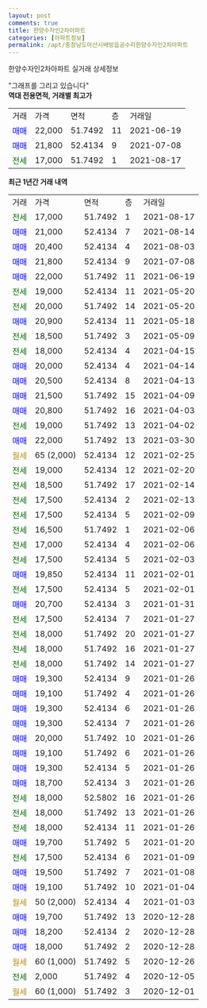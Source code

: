 ```yaml
---
layout: post
comments: true
title: 한양수자인2차아파트
categories: [아파트정보]
permalink: /apt/충청남도아산시배방읍공수리한양수자인2차아파트
---
```


한양수자인2차아파트 실거래 상세정보

<script type="text/javascript">
  google.charts.load('current', {'packages':['line', 'corechart']});
  google.charts.setOnLoadCallback(drawChart);

  function drawChart() {
    var data = new google.visualization.DataTable();
    data.addColumn('date', '거래일');
    data.addColumn('number', "매매");
    data.addColumn('number', "전세");
    data.addColumn('number', "전매");

    data.addRows([[new Date(Date.parse("2021-08-17")), null, 17000, null], [new Date(Date.parse("2021-08-14")), 21000, null, null], [new Date(Date.parse("2021-08-03")), 20400, null, null], [new Date(Date.parse("2021-07-08")), 21800, null, null], [new Date(Date.parse("2021-06-19")), 22000, null, null], [new Date(Date.parse("2021-05-20")), null, 19000, null], [new Date(Date.parse("2021-05-20")), null, 20000, null], [new Date(Date.parse("2021-05-18")), 20900, null, null], [new Date(Date.parse("2021-05-09")), null, 18500, null], [new Date(Date.parse("2021-04-15")), null, 18000, null], [new Date(Date.parse("2021-04-14")), 20000, null, null], [new Date(Date.parse("2021-04-13")), 20500, null, null], [new Date(Date.parse("2021-04-09")), 21500, null, null], [new Date(Date.parse("2021-04-03")), 20800, null, null], [new Date(Date.parse("2021-04-02")), null, 19000, null], [new Date(Date.parse("2021-03-30")), 22000, null, null], [new Date(Date.parse("2021-02-25")), null, null, null], [new Date(Date.parse("2021-02-20")), null, 19000, null], [new Date(Date.parse("2021-02-14")), null, 18500, null], [new Date(Date.parse("2021-02-13")), null, 17500, null], [new Date(Date.parse("2021-02-09")), null, 17500, null], [new Date(Date.parse("2021-02-06")), null, 16500, null], [new Date(Date.parse("2021-02-06")), null, 17000, null], [new Date(Date.parse("2021-02-03")), null, 17500, null], [new Date(Date.parse("2021-02-01")), 19850, null, null], [new Date(Date.parse("2021-02-01")), null, 17500, null], [new Date(Date.parse("2021-01-31")), 20700, null, null], [new Date(Date.parse("2021-01-27")), null, 17500, null], [new Date(Date.parse("2021-01-27")), null, 18000, null], [new Date(Date.parse("2021-01-27")), null, 18000, null], [new Date(Date.parse("2021-01-27")), null, 18000, null], [new Date(Date.parse("2021-01-26")), 19300, null, null], [new Date(Date.parse("2021-01-26")), 19100, null, null], [new Date(Date.parse("2021-01-26")), 19300, null, null], [new Date(Date.parse("2021-01-26")), 19300, null, null], [new Date(Date.parse("2021-01-26")), 20000, null, null], [new Date(Date.parse("2021-01-26")), 19100, null, null], [new Date(Date.parse("2021-01-26")), 19300, null, null], [new Date(Date.parse("2021-01-26")), 18700, null, null], [new Date(Date.parse("2021-01-26")), null, 18000, null], [new Date(Date.parse("2021-01-26")), null, 18000, null], [new Date(Date.parse("2021-01-26")), null, 18000, null], [new Date(Date.parse("2021-01-20")), 19700, null, null], [new Date(Date.parse("2021-01-09")), null, 17500, null], [new Date(Date.parse("2021-01-08")), 19500, null, null], [new Date(Date.parse("2021-01-04")), 19100, null, null], [new Date(Date.parse("2021-01-03")), null, null, null], [new Date(Date.parse("2020-12-28")), 19700, null, null], [new Date(Date.parse("2020-12-28")), 18200, null, null], [new Date(Date.parse("2020-12-28")), 18000, null, null], [new Date(Date.parse("2020-12-26")), null, null, null], [new Date(Date.parse("2020-12-05")), null, 2000, null], [new Date(Date.parse("2020-12-01")), null, null, null]]);

    var options = {
      hAxis: {
        format: 'yyyy/MM/dd'
      },    
      lineWidth: 0,
      pointsVisible: true,    
      title: '최근 1년간 유형별 실거래가 분포',
      legend: { position: 'bottom' }
    };

    var formatter = new google.visualization.NumberFormat({pattern:'###,###'} );
    formatter.format(data, 1);
    formatter.format(data, 2);
    
    setTimeout(function() {
        var chart = new google.visualization.LineChart(document.getElementById('columnchart_material'));
        chart.draw(data, (options));
        document.getElementById('loading').style.display = 'none';
    }, 200);
  }
</script>


<div id="loading" style="z-index:20; display: block; margin-left: 0px">"그래프를 그리고 있습니다"</div>
<div id="columnchart_material" style="width: 95%; margin-left: 0px; display: block"></div>
<!-- contents start -->
<b>역대 전용면적, 거래별 최고가</b>
<table class="sortable">
    <tr>
      <td>거래</td>
      <td>가격</td>
      <td>면적</td>
      <td>층</td>
      <td>거래일</td>
    </tr>
        <tr>
          <td><a style="color: blue">매매</a></td>
          <td>22,000</td>
          <td>51.7492</td>
          <td>11</td>
          <td>2021-06-19</td>
        </tr>            <tr>
          <td><a style="color: blue">매매</a></td>
          <td>21,800</td>
          <td>52.4134</td>
          <td>9</td>
          <td>2021-07-08</td>
        </tr>        
        <tr>
              <td><a style="color: darkgreen">전세</a></td>
              <td>17,000</td>
              <td>51.7492</td>
              <td>1</td>
              <td>2021-08-17</td>
            </tr>        
    
</table>

<b>최근 1년간 거래 내역</b>

<table class="sortable">
    <tr>
      <td>거래</td>
      <td>가격</td>
      <td>면적</td>
      <td>층</td>
      <td>거래일</td>
    </tr>
    <tr>
      <td><a style="color: darkgreen">전세</a></td>
      <td>17,000</td>
      <td>51.7492</td>
      <td>1</td>
      <td>2021-08-17</td>
    </tr>          <tr>
      <td><a style="color: blue">매매</a></td>
      <td>21,000</td>
      <td>52.4134</td>
      <td>7</td>
      <td>2021-08-14</td>
    </tr>          <tr>
      <td><a style="color: blue">매매</a></td>
      <td>20,400</td>
      <td>52.4134</td>
      <td>4</td>
      <td>2021-08-03</td>
    </tr>          <tr>
      <td><a style="color: blue">매매</a></td>
      <td>21,800</td>
      <td>52.4134</td>
      <td>9</td>
      <td>2021-07-08</td>
    </tr>          <tr>
      <td><a style="color: blue">매매</a></td>
      <td>22,000</td>
      <td>51.7492</td>
      <td>11</td>
      <td>2021-06-19</td>
    </tr>          <tr>
      <td><a style="color: darkgreen">전세</a></td>
      <td>19,000</td>
      <td>52.4134</td>
      <td>11</td>
      <td>2021-05-20</td>
    </tr>          <tr>
      <td><a style="color: darkgreen">전세</a></td>
      <td>20,000</td>
      <td>51.7492</td>
      <td>14</td>
      <td>2021-05-20</td>
    </tr>          <tr>
      <td><a style="color: blue">매매</a></td>
      <td>20,900</td>
      <td>52.4134</td>
      <td>11</td>
      <td>2021-05-18</td>
    </tr>          <tr>
      <td><a style="color: darkgreen">전세</a></td>
      <td>18,500</td>
      <td>51.7492</td>
      <td>3</td>
      <td>2021-05-09</td>
    </tr>          <tr>
      <td><a style="color: darkgreen">전세</a></td>
      <td>18,000</td>
      <td>52.4134</td>
      <td>4</td>
      <td>2021-04-15</td>
    </tr>          <tr>
      <td><a style="color: blue">매매</a></td>
      <td>20,000</td>
      <td>52.4134</td>
      <td>4</td>
      <td>2021-04-14</td>
    </tr>          <tr>
      <td><a style="color: blue">매매</a></td>
      <td>20,500</td>
      <td>52.4134</td>
      <td>8</td>
      <td>2021-04-13</td>
    </tr>          <tr>
      <td><a style="color: blue">매매</a></td>
      <td>21,500</td>
      <td>51.7492</td>
      <td>15</td>
      <td>2021-04-09</td>
    </tr>          <tr>
      <td><a style="color: blue">매매</a></td>
      <td>20,800</td>
      <td>51.7492</td>
      <td>16</td>
      <td>2021-04-03</td>
    </tr>          <tr>
      <td><a style="color: darkgreen">전세</a></td>
      <td>19,000</td>
      <td>51.7492</td>
      <td>13</td>
      <td>2021-04-02</td>
    </tr>          <tr>
      <td><a style="color: blue">매매</a></td>
      <td>22,000</td>
      <td>51.7492</td>
      <td>13</td>
      <td>2021-03-30</td>
    </tr>          <tr>
      <td><a style="color: darkgoldenrod">월세</a></td>
      <td>65 (2,000)</td>
      <td>52.4134</td>
      <td>12</td>
      <td>2021-02-25</td>
    </tr>          <tr>
      <td><a style="color: darkgreen">전세</a></td>
      <td>19,000</td>
      <td>52.4134</td>
      <td>12</td>
      <td>2021-02-20</td>
    </tr>          <tr>
      <td><a style="color: darkgreen">전세</a></td>
      <td>18,500</td>
      <td>51.7492</td>
      <td>17</td>
      <td>2021-02-14</td>
    </tr>          <tr>
      <td><a style="color: darkgreen">전세</a></td>
      <td>17,500</td>
      <td>52.4134</td>
      <td>2</td>
      <td>2021-02-13</td>
    </tr>          <tr>
      <td><a style="color: darkgreen">전세</a></td>
      <td>17,500</td>
      <td>52.4134</td>
      <td>5</td>
      <td>2021-02-09</td>
    </tr>          <tr>
      <td><a style="color: darkgreen">전세</a></td>
      <td>16,500</td>
      <td>51.7492</td>
      <td>1</td>
      <td>2021-02-06</td>
    </tr>          <tr>
      <td><a style="color: darkgreen">전세</a></td>
      <td>17,000</td>
      <td>52.4134</td>
      <td>4</td>
      <td>2021-02-06</td>
    </tr>          <tr>
      <td><a style="color: darkgreen">전세</a></td>
      <td>17,500</td>
      <td>52.4134</td>
      <td>5</td>
      <td>2021-02-03</td>
    </tr>          <tr>
      <td><a style="color: blue">매매</a></td>
      <td>19,850</td>
      <td>52.4134</td>
      <td>11</td>
      <td>2021-02-01</td>
    </tr>          <tr>
      <td><a style="color: darkgreen">전세</a></td>
      <td>17,500</td>
      <td>52.4134</td>
      <td>5</td>
      <td>2021-02-01</td>
    </tr>          <tr>
      <td><a style="color: blue">매매</a></td>
      <td>20,700</td>
      <td>52.4134</td>
      <td>3</td>
      <td>2021-01-31</td>
    </tr>          <tr>
      <td><a style="color: darkgreen">전세</a></td>
      <td>17,500</td>
      <td>52.4134</td>
      <td>7</td>
      <td>2021-01-27</td>
    </tr>          <tr>
      <td><a style="color: darkgreen">전세</a></td>
      <td>18,000</td>
      <td>51.7492</td>
      <td>20</td>
      <td>2021-01-27</td>
    </tr>          <tr>
      <td><a style="color: darkgreen">전세</a></td>
      <td>18,000</td>
      <td>51.7492</td>
      <td>16</td>
      <td>2021-01-27</td>
    </tr>          <tr>
      <td><a style="color: darkgreen">전세</a></td>
      <td>18,000</td>
      <td>51.7492</td>
      <td>14</td>
      <td>2021-01-27</td>
    </tr>          <tr>
      <td><a style="color: blue">매매</a></td>
      <td>19,300</td>
      <td>52.4134</td>
      <td>9</td>
      <td>2021-01-26</td>
    </tr>          <tr>
      <td><a style="color: blue">매매</a></td>
      <td>19,100</td>
      <td>51.7492</td>
      <td>4</td>
      <td>2021-01-26</td>
    </tr>          <tr>
      <td><a style="color: blue">매매</a></td>
      <td>19,300</td>
      <td>52.4134</td>
      <td>6</td>
      <td>2021-01-26</td>
    </tr>          <tr>
      <td><a style="color: blue">매매</a></td>
      <td>19,300</td>
      <td>52.4134</td>
      <td>7</td>
      <td>2021-01-26</td>
    </tr>          <tr>
      <td><a style="color: blue">매매</a></td>
      <td>20,000</td>
      <td>51.7492</td>
      <td>10</td>
      <td>2021-01-26</td>
    </tr>          <tr>
      <td><a style="color: blue">매매</a></td>
      <td>19,100</td>
      <td>51.7492</td>
      <td>6</td>
      <td>2021-01-26</td>
    </tr>          <tr>
      <td><a style="color: blue">매매</a></td>
      <td>19,300</td>
      <td>52.4134</td>
      <td>5</td>
      <td>2021-01-26</td>
    </tr>          <tr>
      <td><a style="color: blue">매매</a></td>
      <td>18,700</td>
      <td>52.4134</td>
      <td>3</td>
      <td>2021-01-26</td>
    </tr>          <tr>
      <td><a style="color: darkgreen">전세</a></td>
      <td>18,000</td>
      <td>52.5802</td>
      <td>16</td>
      <td>2021-01-26</td>
    </tr>          <tr>
      <td><a style="color: darkgreen">전세</a></td>
      <td>18,000</td>
      <td>51.7492</td>
      <td>13</td>
      <td>2021-01-26</td>
    </tr>          <tr>
      <td><a style="color: darkgreen">전세</a></td>
      <td>18,000</td>
      <td>52.4134</td>
      <td>11</td>
      <td>2021-01-26</td>
    </tr>          <tr>
      <td><a style="color: blue">매매</a></td>
      <td>19,700</td>
      <td>51.7492</td>
      <td>5</td>
      <td>2021-01-20</td>
    </tr>          <tr>
      <td><a style="color: darkgreen">전세</a></td>
      <td>17,500</td>
      <td>52.4134</td>
      <td>6</td>
      <td>2021-01-09</td>
    </tr>          <tr>
      <td><a style="color: blue">매매</a></td>
      <td>19,500</td>
      <td>51.7492</td>
      <td>7</td>
      <td>2021-01-08</td>
    </tr>          <tr>
      <td><a style="color: blue">매매</a></td>
      <td>19,100</td>
      <td>51.7492</td>
      <td>10</td>
      <td>2021-01-04</td>
    </tr>          <tr>
      <td><a style="color: darkgoldenrod">월세</a></td>
      <td>50 (2,000)</td>
      <td>52.4134</td>
      <td>4</td>
      <td>2021-01-03</td>
    </tr>          <tr>
      <td><a style="color: blue">매매</a></td>
      <td>19,700</td>
      <td>51.7492</td>
      <td>13</td>
      <td>2020-12-28</td>
    </tr>          <tr>
      <td><a style="color: blue">매매</a></td>
      <td>18,200</td>
      <td>52.4134</td>
      <td>2</td>
      <td>2020-12-28</td>
    </tr>          <tr>
      <td><a style="color: blue">매매</a></td>
      <td>18,000</td>
      <td>51.7492</td>
      <td>2</td>
      <td>2020-12-28</td>
    </tr>          <tr>
      <td><a style="color: darkgoldenrod">월세</a></td>
      <td>60 (1,000)</td>
      <td>51.7492</td>
      <td>5</td>
      <td>2020-12-26</td>
    </tr>          <tr>
      <td><a style="color: darkgreen">전세</a></td>
      <td>2,000</td>
      <td>51.7492</td>
      <td>4</td>
      <td>2020-12-05</td>
    </tr>          <tr>
      <td><a style="color: darkgoldenrod">월세</a></td>
      <td>60 (1,000)</td>
      <td>51.7492</td>
      <td>3</td>
      <td>2020-12-01</td>
    </tr>      </table>
<!-- contents end -->    

